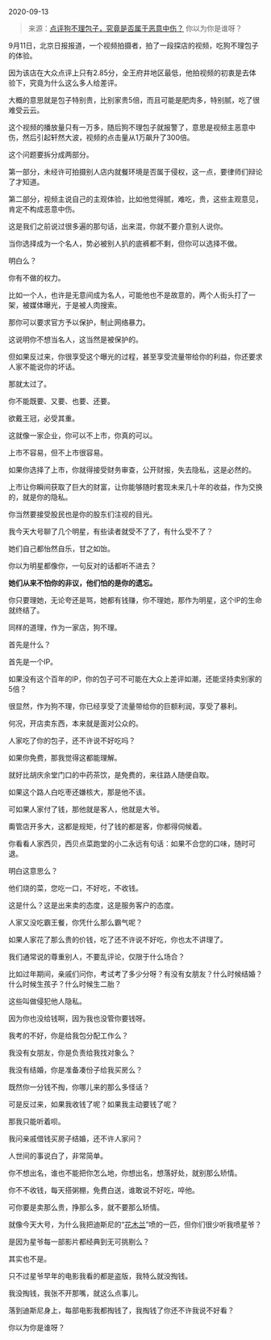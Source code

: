 2020-09-13

> 来源：[点评狗不理包子，究竟是否属于恶意中伤？](http://mp.weixin.qq.com/s?__biz=MzU3NDc5Nzc0NQ==&mid=2247492605&idx=1&sn=146b565ed4a26ec799711ce8313657cd&chksm=fd2e4123ca59c8352ece27b92bf90a8f89760841990b7f7173fa6ad66d41f431a7f84da9ddf9&scene=27#wechat_redirect)
> 你以为你是谁呀？

9月11日，北京日报报道，一个视频拍摄者，拍了一段探店的视频，吃狗不理包子的体验。  

  

因为该店在大众点评上只有2.85分，全王府井地区最低，他拍视频的初衷是去体验下，究竟为什么这么多人给差评。  

  

大概的意思就是包子特别贵，比别家贵5倍，而且可能是肥肉多，特别腻，吃了很难受云云。

  

这个视频的播放量只有一万多，随后狗不理包子就报警了，意思是视频主恶意中伤，然后引起轩然大波，视频的点击量从1万飙升了300倍。  

  

这个问题要拆分成两部分。  

  

第一部分，未经许可拍摄别人店内就餐环境是否属于侵权，这一点，要律师们辩论了才知道。

  

第二部分，视频主说自己的主观体验，比如他觉得腻，难吃，贵，这些主观意见，肯定不构成恶意中伤。

  

这是我们之前说过很多遍的那句话，出来混，你就不要介意别人说你。  

  

当你选择成为一个名人，势必被别人扒的底裤都不剩，但你可以选择不做。  

  

明白么？

  

你有不做的权力。

  

比如一个人，也许是无意间成为名人，可能他也不是故意的，两个人街头打了一架，被媒体曝光，于是被人肉搜索。  

  

那你可以要求官方予以保护，制止网络暴力。

  

这说明你不想当名人，这当然是被保护的。  

  

但如果反过来，你很享受这个曝光的过程，甚至享受流量带给你的利益，你还要求人家不能说你的坏话。

  

那就太过了。

  

你不能既要、又要、也要、还要。

  

欲戴王冠，必受其重。  

  

这就像一家企业，你可以不上市，你真的可以。

  

上市不容易，但不上市很容易。

  

如果你选择了上市，你就得接受财务审查，公开财报，失去隐私，这是必然的。

  

上市让你瞬间获取了巨大的财富，让你能够随时套现未来几十年的收益，作为交换的，就是你的隐私。

  

你当然要接受股民也是你的股东们注视的目光。

  

我今天大号聊了几个明星，有些读者就受不了了，有什么受不了？  

  

她们自己都怡然自乐，甘之如饴。

  

你以为明星都像你，一句反对的话都听不进去？  

  

 **她们从来不怕你的非议，他们怕的是你的遗忘。**

  

你只要理她，无论夸还是骂，她都有钱赚，你不理她，那作为明星，这个IP的生命就终结了。

  

同样的道理，作为一家店，狗不理。  

  

首先是什么？

  

首先是一个IP。

  

如果没有这个百年的IP，你的包子可不可能在大众上差评如潮，还能坚持卖别家的5倍？  

  

很显然，作为狗不理，你已经享受了流量带给你的巨额利润，享受了暴利。  

  

何况，开店卖东西，本来就是面对公众的。  

  

人家吃了你的包子，还不许说不好吃吗？

  

如果你免费，那我觉得这都能理解。  

  

就好比胡庆余堂门口的中药茶饮，是免费的，来往路人随便自取。

  

如果这个路人白吃枣还嫌核大，那是他不该。

  

可如果人家付了钱，那他就是客人，他就是大爷。

  

甭管店开多大，这都是规矩，付了钱的都是客，你都得伺候着。  

  

你看看人家西贝，西贝点菜跑堂的小二永远有句话：如果不合您的口味，随时可退。  

  

明白这意思么？  

  

他们烧的菜，您吃一口，不好吃，不收钱。

  

这是什么？这是出来卖的态度，这是服务客户的态度。  

  

人家又没吃霸王餐，你凭什么那么霸气呢？

  

如果人家花了那么贵的价钱，吃了还不许说不好吃，你也太不讲理了。  

  

我们通常说的尊重别人，不要乱评论，仅限于什么场合？  

  

比如过年期间，亲戚们问你，考试考了多少分呀？有没有女朋友？什么时候结婚？什么时候生孩子？什么时候生二胎？

  

这些叫做侵犯他人隐私。

  

因为你也没给钱啊，因为我也没管你要钱呀。  

  

我考的不好，你是给我包分配工作么？  

我没有女朋友，你是负责给我找对象么？

我没有结婚，你是准备凑份子给我买房么？  

  

既然你一分钱不掏，你哪儿来的那么多怪话？

  

可是反过来，如果我收钱了呢？如果我主动要钱了呢？  

  

那我只能听着呗。

  

我问亲戚借钱买房子结婚，还不许人家问？  

  

人世间的事说白了，非常简单。  

  

你不想出名，谁也不能把你怎么地，你想出名，想落好处，就别那么矫情。  

  

你不不收钱，每天搭粥棚，免费白送，谁敢说不好吃，啐他。

  

可你要是卖那么贵，挣那么多，就不要那么矫情。

  

就像今天大号，为什么我把迪斯尼的“[花木兰](https://mp.weixin.qq.com/s?__biz=MzU0MjYwNDU2Mw==&mid=2247492150&idx=1&sn=e57b3a4398179c05841907c1aa7b1be1&chksm=fb1a8e4acc6d075ccc2b268d53bf155b96ccd71f1902217285a0d0e4d1f1132f9564cad6d1a3&token=1197955736&lang=zh_CN&scene=21#wechat_redirect)”喷的一匹，但你们很少听我喷星爷？

  

是因为星爷每一部影片都经典到无可挑剔么？

  

其实也不是。

  

只不过星爷早年的电影我看的都是盗版，我特么就没掏钱。

  

我没掏钱，我张不开那嘴，就这么点事儿。

  

落到迪斯尼身上，每部电影我都掏钱了，我掏钱了你还不许我说不好看？

  

你以为你是谁呀？

